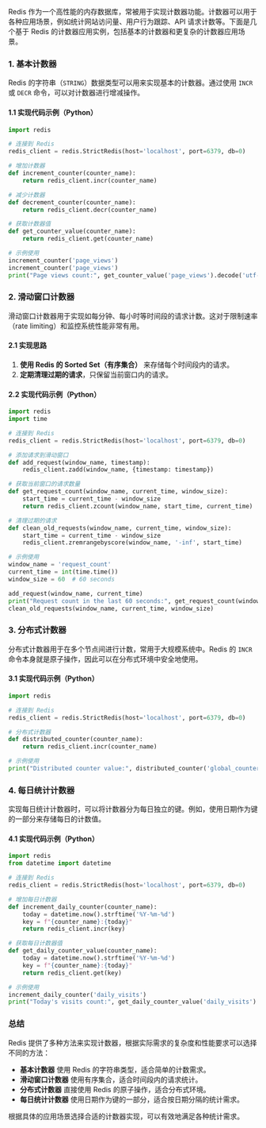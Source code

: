 Redis 作为一个高性能的内存数据库，常被用于实现计数器功能。计数器可以用于各种应用场景，例如统计网站访问量、用户行为跟踪、API 请求计数等。下面是几个基于 Redis 的计数器应用实例，包括基本的计数器和更复杂的计数器应用场景。

### 1. 基本计数器

Redis 的字符串（`STRING`）数据类型可以用来实现基本的计数器。通过使用 `INCR` 或 `DECR` 命令，可以对计数器进行增减操作。

#### 1.1 实现代码示例（Python）

```python
import redis

# 连接到 Redis
redis_client = redis.StrictRedis(host='localhost', port=6379, db=0)

# 增加计数器
def increment_counter(counter_name):
    return redis_client.incr(counter_name)

# 减少计数器
def decrement_counter(counter_name):
    return redis_client.decr(counter_name)

# 获取计数器值
def get_counter_value(counter_name):
    return redis_client.get(counter_name)

# 示例使用
increment_counter('page_views')
increment_counter('page_views')
print("Page views count:", get_counter_value('page_views').decode('utf-8'))
```

### 2. 滑动窗口计数器

滑动窗口计数器用于实现如每分钟、每小时等时间段的请求计数。这对于限制速率（rate limiting）和监控系统性能非常有用。

#### 2.1 实现思路

1. **使用 Redis 的 Sorted Set（有序集合）** 来存储每个时间段内的请求。
2. **定期清理过期的请求**，只保留当前窗口内的请求。

#### 2.2 实现代码示例（Python）

```python
import redis
import time

# 连接到 Redis
redis_client = redis.StrictRedis(host='localhost', port=6379, db=0)

# 添加请求到滑动窗口
def add_request(window_name, timestamp):
    redis_client.zadd(window_name, {timestamp: timestamp})

# 获取当前窗口的请求数量
def get_request_count(window_name, current_time, window_size):
    start_time = current_time - window_size
    return redis_client.zcount(window_name, start_time, current_time)

# 清理过期的请求
def clean_old_requests(window_name, current_time, window_size):
    start_time = current_time - window_size
    redis_client.zremrangebyscore(window_name, '-inf', start_time)

# 示例使用
window_name = 'request_count'
current_time = int(time.time())
window_size = 60  # 60 seconds

add_request(window_name, current_time)
print("Request count in the last 60 seconds:", get_request_count(window_name, current_time, window_size))
clean_old_requests(window_name, current_time, window_size)
```

### 3. 分布式计数器

分布式计数器用于在多个节点间进行计数，常用于大规模系统中。Redis 的 `INCR` 命令本身就是原子操作，因此可以在分布式环境中安全地使用。

#### 3.1 实现代码示例（Python）

```python
import redis

# 连接到 Redis
redis_client = redis.StrictRedis(host='localhost', port=6379, db=0)

# 分布式计数器
def distributed_counter(counter_name):
    return redis_client.incr(counter_name)

# 示例使用
print("Distributed counter value:", distributed_counter('global_counter'))
```

### 4. 每日统计计数器

实现每日统计计数器时，可以将计数器分为每日独立的键。例如，使用日期作为键的一部分来存储每日的计数值。

#### 4.1 实现代码示例（Python）

```python
import redis
from datetime import datetime

# 连接到 Redis
redis_client = redis.StrictRedis(host='localhost', port=6379, db=0)

# 增加每日计数器
def increment_daily_counter(counter_name):
    today = datetime.now().strftime('%Y-%m-%d')
    key = f"{counter_name}:{today}"
    return redis_client.incr(key)

# 获取每日计数器值
def get_daily_counter_value(counter_name):
    today = datetime.now().strftime('%Y-%m-%d')
    key = f"{counter_name}:{today}"
    return redis_client.get(key)

# 示例使用
increment_daily_counter('daily_visits')
print("Today's visits count:", get_daily_counter_value('daily_visits').decode('utf-8'))
```

### 总结

Redis 提供了多种方法来实现计数器，根据实际需求的复杂度和性能要求可以选择不同的方法：

- **基本计数器** 使用 Redis 的字符串类型，适合简单的计数需求。
- **滑动窗口计数器** 使用有序集合，适合时间段内的请求统计。
- **分布式计数器** 直接使用 Redis 的原子操作，适合分布式环境。
- **每日统计计数器** 使用日期作为键的一部分，适合按日期分隔的统计需求。

根据具体的应用场景选择合适的计数器实现，可以有效地满足各种统计需求。